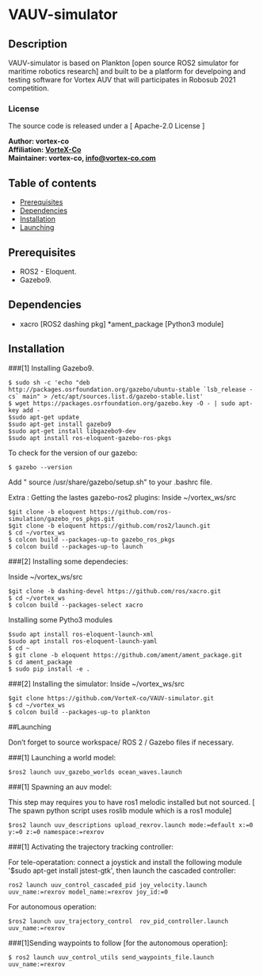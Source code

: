 # VAUV-simulator

## Description

VAUV-simulator is based on Plankton [open source ROS2 simulator for maritime robotics research] and built to be a platform for develpoing and testing software for Vortex AUV that will participates in Robosub 2021 competition.

### License

The source code is released under a [ Apache-2.0 License ]

**Author: vortex-co<br />
Affiliation: [VorteX-Co](https://vortex-co.com/home)<br />
Maintainer: vortex-co, info@vortex-co.com**

## Table of contents

* [Prerequisites](#Prerequisites)
* [Dependencies](#Dependencies )
* [Installation](#Installation)
* [Launching](#Launching )

## Prerequisites

* ROS2 - Eloquent.
* Gazebo9.

## Dependencies

* xacro                      [ROS2 dashing pkg]
*ament_package   [Python3 module]

## Installation

###[1] Installing Gazebo9.

```
$ sudo sh -c 'echo "deb http://packages.osrfoundation.org/gazebo/ubuntu-stable `lsb_release -cs` main" > /etc/apt/sources.list.d/gazebo-stable.list'
$ wget https://packages.osrfoundation.org/gazebo.key -O - | sudo apt-key add -
$sudo apt-get update
$sudo apt-get install gazebo9
$sudo apt-get install libgazebo9-dev
$sudo apt install ros-eloquent-gazebo-ros-pkgs
```

To check for the version of our gazebo:
```
$ gazebo --version
```

Add  " source /usr/share/gazebo/setup.sh" to your .bashrc file.

Extra : Getting the lastes gazebo-ros2  plugins:
Inside ~/vortex_ws/src
```
$git clone -b eloquent https://github.com/ros-simulation/gazebo_ros_pkgs.git
$git clone -b eloquent https://github.com/ros2/launch.git
$ cd ~/vortex_ws
$ colcon build --packages-up-to gazebo_ros_pkgs
$ colcon build --packages-up-to launch
```

###[2] Installing some dependecies:

Inside ~/vortex_ws/src
```
$git clone -b dashing-devel https://github.com/ros/xacro.git
$ cd ~/vortex_ws
$ colcon build --packages-select xacro
```
Installing some Pytho3 modules
```
$sudo apt install ros-eloquent-launch-xml
$sudo apt install ros-eloquent-launch-yaml
$ cd ~
$ git clone -b eloquent https://github.com/ament/ament_package.git
$ cd ament_package
$ sudo pip install -e .
```
###[2] Installing the simulator:
Inside ~/vortex_ws/src
```
$git clone https://github.com/VorteX-co/VAUV-simulator.git
$ cd ~/vortex_ws
$ colcon build --packages-up-to plankton
```

##Launching

Don’t forget to source workspace/ ROS 2 / Gazebo files if necessary.

###[1] Launching a world model:
```
$ros2 launch uuv_gazebo_worlds ocean_waves.launch
```

###[1] Spawning an auv model:

This step may requires you to have ros1 melodic installed but not sourced. [ The spawn python script uses roslib module which is a ros1 module]
```
$ros2 launch uuv_descriptions upload_rexrov.launch mode:=default x:=0 y:=0 z:=0 namespace:=rexrov
```

###[1] Activating the trajectory tracking controller:

For tele-operatation:
connect a joystick and install the following module '$sudo apt-get install jstest-gtk', then launch the cascaded controller:
```
ros2 launch uuv_control_cascaded_pid joy_velocity.launch uuv_name:=rexrov model_name:=rexrov joy_id:=0
```


For autonomous operation:
```
$ros2 launch uuv_trajectory_control  rov_pid_controller.launch uuv_name:=rexrov
```

###[1]Sending waypoints to follow [for the autonomous operation]:

```
$ ros2 launch uuv_control_utils send_waypoints_file.launch uuv_name:=rexrov
```


